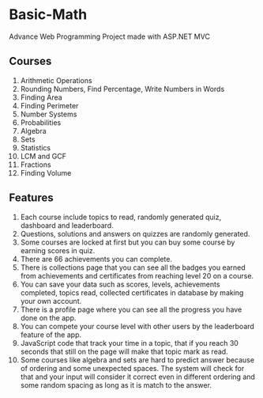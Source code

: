 # Basic-Math
Advance Web Programming Project made with ASP.NET MVC

## Courses
1. Arithmetic Operations
2. Rounding Numbers, Find Percentage, Write Numbers in Words
3. Finding Area
4. Finding Perimeter
5. Number Systems
6. Probabilities
7. Algebra
8. Sets
9. Statistics
10. LCM and GCF
11. Fractions
12. Finding Volume
## Features
1. Each course include topics to read, randomly generated quiz, dashboard and leaderboard.
2. Questions, solutions and answers on quizzes are randomly generated.
3. Some courses are locked at first but you can buy some course by earning scores in quiz.
4. There are 66 achievements you can complete.
5. There is collections page that you can see all the badges you earned from achievements and certificates from reaching level 20 on a course.
6. You can save your data such as scores, levels, achievements completed, topics read, collected certificates in database by making your own account.
7. There is a profile page where you can see all the progress you have done on the app.
8. You can compete your course level with other users by the leaderboard feature of the app.
9. JavaScript code that track your time in a topic, that if you reach 30 seconds that still on the page will make that topic mark as read.
10. Some courses like algebra and sets are hard to predict answer because of ordering and some unexpected spaces. The system will check for that and your input will consider it correct even in different ordering and some random spacing as long as it is match to the answer.
